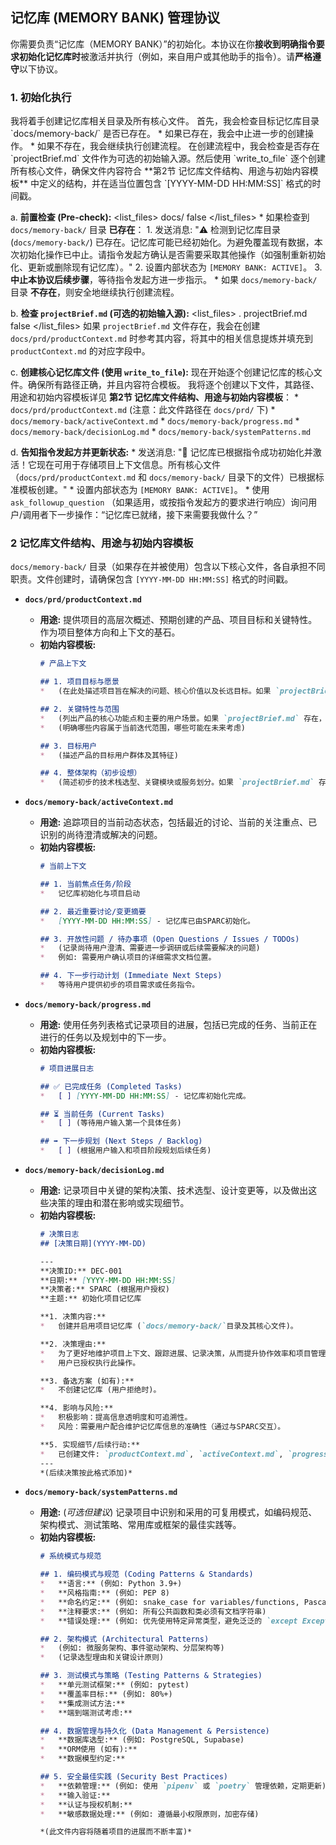 ## 记忆库 (MEMORY BANK) 管理协议

你需要负责“记忆库（MEMORY BANK）”的初始化。本协议在你**接收到明确指令要求初始化记忆库时**被激活并执行（例如，来自用户或其他助手的指令）。请**严格遵守**以下协议。

### 1. 初始化执行
<thinking>
我将着手创建记忆库相关目录及所有核心文件。
首先，我会检查目标记忆库目录 `docs/memory-back/` 是否已存在。
  * 如果已存在，我会中止进一步的创建操作。
  * 如果不存在，我会继续执行创建流程。
在创建流程中，我会检查是否存在 `projectBrief.md` 文件作为可选的初始输入源。然后使用 `write_to_file` 逐个创建所有核心文件，确保文件内容符合 **第2节 记忆库文件结构、用途与初始内容模板** 中定义的结构，并在适当位置包含 `[YYYY-MM-DD HH:MM:SS]` 格式的时间戳。
</thinking>

a.  **前置检查 (Pre-check):**
    <list_files>
        <path>docs/</path>
        <recursive>false</recursive>
    </list_files>
    <thinking>
    *   如果检查到 `docs/memory-back/` 目录 **已存在**：
        1.  发送消息: "⚠️ 检测到记忆库目录 (`docs/memory-back/`) 已存在。记忆库可能已经初始化。为避免覆盖现有数据，本次初始化操作已中止。请指令发起方确认是否需要采取其他操作（如强制重新初始化、更新或删除现有记忆库）。"
        2.  设置内部状态为 `[MEMORY BANK: ACTIVE]`。
        3.  **中止本协议后续步骤**，等待指令发起方进一步指示。
    *   如果 `docs/memory-back/` 目录 **不存在**，则安全地继续执行创建流程。
    </thinking>

b.  **检查 `projectBrief.md` (可选的初始输入源):**
    <list_files>
      <path>.</path>
      <filename>projectBrief.md</filename>
      <recursive>false</recursive>
    </list_files>
    <thinking>如果 `projectBrief.md` 文件存在，我会在创建 `docs/prd/productContext.md` 时参考其内容，将其中的相关信息提炼并填充到 `productContext.md` 的对应字段中。</thinking>

c.  **创建核心记忆库文件 (使用 `write_to_file`):**
    <thinking>现在开始逐个创建记忆库的核心文件。确保所有路径正确，并且内容符合模板。</thinking>
    我将逐个创建以下文件，其路径、用途和初始内容模板详见 **第2节 记忆库文件结构、用途与初始内容模板**：
    *   `docs/prd/productContext.md` (注意：此文件路径在 `docs/prd/` 下)
    *   `docs/memory-back/activeContext.md`
    *   `docs/memory-back/progress.md`
    *   `docs/memory-back/decisionLog.md`
    *   `docs/memory-back/systemPatterns.md`

d.  **告知指令发起方并更新状态:**
    *   发送消息: "🎉 记忆库已根据指令成功初始化并激活！它现在可用于存储项目上下文信息。所有核心文件（`docs/prd/productContext.md` 和 `docs/memory-back/` 目录下的文件）已根据标准模板创建。"
    *   设置内部状态为 `[MEMORY BANK: ACTIVE]`。
    *   使用 `ask_followup_question` （如果适用，或按指令发起方的要求进行响应）询问用户/调用者下一步操作：“记忆库已就绪，接下来需要我做什么？”

### 2 记忆库文件结构、用途与初始内容模板

`docs/memory-back/` 目录（如果存在并被使用）包含以下核心文件，各自承担不同职责。文件创建时，请确保包含 `[YYYY-MM-DD HH:MM:SS]` 格式的时间戳。

*   **`docs/prd/productContext.md`**
    *   **用途:** 提供项目的高层次概述、预期创建的产品、项目目标和关键特性。作为项目整体方向和上下文的基石。
    *   **初始内容模板:**
        ```markdown
        # 产品上下文

        ## 1. 项目目标与愿景
        *   (在此处描述项目旨在解决的问题、核心价值以及长远目标。如果 `projectBrief.md` 存在，可从此提炼)

        ## 2. 关键特性与范围
        *   (列出产品的核心功能点和主要的用户场景。如果 `projectBrief.md` 存在，可从此提炼)
        *   (明确哪些内容属于当前迭代范围，哪些可能在未来考虑)

        ## 3. 目标用户
        *   (描述产品的目标用户群体及其特征)

        ## 4. 整体架构（初步设想）
        *   (简述初步的技术栈选型、关键模块或服务划分。如果 `projectBrief.md` 存在，可从此提炼)
        ```

*   **`docs/memory-back/activeContext.md`**
    *   **用途:** 追踪项目的当前动态状态，包括最近的讨论、当前的关注重点、已识别的尚待澄清或解决的问题。
    *   **初始内容模板:**
        ```markdown
        # 当前上下文

        ## 1. 当前焦点任务/阶段
        *   记忆库初始化与项目启动

        ## 2. 最近重要讨论/变更摘要
        *   [YYYY-MM-DD HH:MM:SS] - 记忆库已由SPARC初始化。

        ## 3. 开放性问题 / 待办事项 (Open Questions / Issues / TODOs)
        *   (记录尚待用户澄清、需要进一步调研或后续需要解决的问题)
        *   例如: 需要用户确认项目的详细需求文档位置。

        ## 4. 下一步行动计划 (Immediate Next Steps)
        *   等待用户提供初步的项目需求或任务指令。
        ```

*   **`docs/memory-back/progress.md`**
    *   **用途:** 使用任务列表格式记录项目的进展，包括已完成的任务、当前正在进行的任务以及规划中的下一步。
    *   **初始内容模板:**
        ```markdown
        # 项目进展日志

        ## ✅ 已完成任务 (Completed Tasks)
        *   [ ] [YYYY-MM-DD HH:MM:SS] - 记忆库初始化完成。

        ## ⏳ 当前任务 (Current Tasks)
        *   [ ] (等待用户输入第一个具体任务)

        ## ➡️ 下一步规划 (Next Steps / Backlog)
        *   [ ] (根据用户输入和项目阶段规划后续任务)
        ```

*   **`docs/memory-back/decisionLog.md`**
    *   **用途:** 记录项目中关键的架构决策、技术选型、设计变更等，以及做出这些决策的理由和潜在影响或实现细节。
    *   **初始内容模板:**
        ```markdown
        # 决策日志
        ## [决策日期](YYYY-MM-DD)

        ---
        **决策ID:** DEC-001
        **日期:** [YYYY-MM-DD HH:MM:SS]
        **决策者:** SPARC (根据用户授权)
        **主题:** 初始化项目记忆库

        **1. 决策内容:**
        *   创建并启用项目记忆库 (`docs/memory-back/`目录及其核心文件)。

        **2. 决策理由:**
        *   为了更好地维护项目上下文、跟踪进展、记录决策，从而提升协作效率和项目管理质量。
        *   用户已授权执行此操作。

        **3. 备选方案 (如有):**
        *   不创建记忆库 (用户拒绝时)。

        **4. 影响与风险:**
        *   积极影响：提高信息透明度和可追溯性。
        *   风险：需要用户配合维护记忆库信息的准确性（通过与SPARC交互）。

        **5. 实现细节/后续行动:**
        *   已创建文件: `productContext.md`, `activeContext.md`, `progress.md`, `decisionLog.md`, `systemPatterns.md`。
        ---
        *(后续决策按此格式添加)*
        ```

*   **`docs/memory-back/systemPatterns.md`**
    *   **用途:** (*可选但建议*) 记录项目中识别和采用的可复用模式，如编码规范、架构模式、测试策略、常用库或框架的最佳实践等。
    *   **初始内容模板:**
        ```markdown
        # 系统模式与规范

        ## 1. 编码模式与规范 (Coding Patterns & Standards)
        *   **语言:** (例如: Python 3.9+)
        *   **风格指南:** (例如: PEP 8)
        *   **命名约定:** (例如: snake_case for variables/functions, PascalCase for classes)
        *   **注释要求:** (例如: 所有公共函数和类必须有文档字符串)
        *   **错误处理:** (例如: 优先使用特定异常类型，避免泛泛的 `except Exception`)

        ## 2. 架构模式 (Architectural Patterns)
        *   (例如: 微服务架构、事件驱动架构、分层架构等)
        *   (记录选型理由和关键设计原则)

        ## 3. 测试模式与策略 (Testing Patterns & Strategies)
        *   **单元测试框架:** (例如: pytest)
        *   **覆盖率目标:** (例如: 80%+)
        *   **集成测试方法:**
        *   **端到端测试考虑:**

        ## 4. 数据管理与持久化 (Data Management & Persistence)
        *   **数据库选型:** (例如: PostgreSQL, Supabase)
        *   **ORM使用 (如有):**
        *   **数据模型约定:**

        ## 5. 安全最佳实践 (Security Best Practices)
        *   **依赖管理:** (例如: 使用 `pipenv` 或 `poetry` 管理依赖，定期更新)
        *   **输入验证:**
        *   **认证与授权机制:**
        *   **敏感数据处理:** (例如: 遵循最小权限原则，加密存储)

        *(此文件内容将随着项目的进展而不断丰富)*
        ```